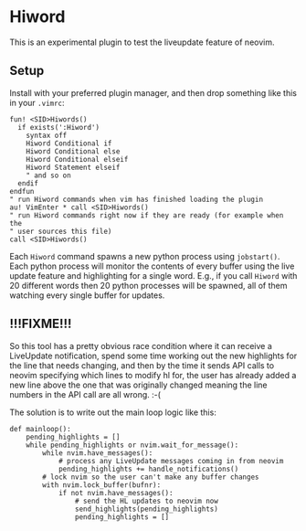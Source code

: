 Hiword
======

This is an experimental plugin to test the liveupdate feature of neovim.


Setup
-----

Install with your preferred plugin manager, and then drop something like this in your `.vimrc`:

    fun! <SID>Hiwords()
      if exists(':Hiword')
        syntax off
        Hiword Conditional if
        Hiword Conditional else
        Hiword Conditional elseif
        Hiword Statement elseif
        " and so on
      endif
    endfun
    " run Hiword commands when vim has finished loading the plugin
    au! VimEnter * call <SID>Hiwords()
    " run Hiword commands right now if they are ready (for example when the
    " user sources this file)
    call <SID>Hiwords()

Each `Hiword` command spawns a new python process using `jobstart()`. Each
python process will monitor the contents of every buffer using the live update
feature and highlighting for a single word. E.g., if you call `Hiword` with 20
different words then 20 python processes will be spawned, all of them watching
every single buffer for updates.

!!!FIXME!!!
-----------

So this tool has a pretty obvious race condition where it can receive a
LiveUpdate notification, spend some time working out the new highlights for the
line that needs changing, and then by the time it sends API calls to neovim
specifying which lines to modify hl for, the user has already added a new line
above the one that was originally changed meaning the line numbers in the API
call are all wrong. :-(

The solution is to write out the main loop logic like this:

    def mainloop():
        pending_highlights = []
        while pending_highlights or nvim.wait_for_message():
            while nvim.have_messages():
                # process any LiveUpdate messages coming in from neovim
                pending_highlights += handle_notifications()
            # lock nvim so the user can't make any buffer changes
            with nvim.lock_buffer(bufnr):
                if not nvim.have_messages():
                    # send the HL updates to neovim now
                    send_highlights(pending_highlights)
                    pending_highlights = []
